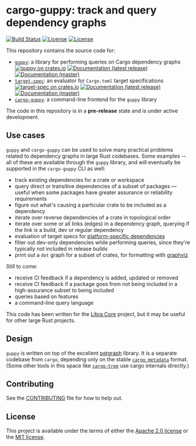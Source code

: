 # cargo-guppy: track and query dependency graphs

[![Build Status](https://circleci.com/gh/facebookincubator/cargo-guppy/tree/master.svg?style=shield)](https://circleci.com/gh/facebookincubator/cargo-guppy/tree/master) [![License](https://img.shields.io/badge/license-Apache-green.svg)](LICENSE-APACHE) [![License](https://img.shields.io/badge/license-MIT-green.svg)](LICENSE-MIT)

This repository contains the source code for:
* [`guppy`](guppy): a library for performing queries on Cargo dependency graphs [![guppy on crates.io](https://img.shields.io/crates/v/guppy)](https://crates.io/crates/guppy) [![Documentation (latest release)](https://docs.rs/guppy/badge.svg)](https://docs.rs/guppy/) [![Documentation (master)](https://img.shields.io/badge/docs-master-59f)](https://calibra.github.io/cargo-guppy/guppy/)
* [`target-spec`](target-spec): an evaluator for `Cargo.toml` target specifications [![target-spec on crates.io](https://img.shields.io/crates/v/target-spec)](https://crates.io/crates/target-spec) [![Documentation (latest release)](https://docs.rs/target-spec/badge.svg)](https://docs.rs/target-spec/) [![Documentation (master)](https://img.shields.io/badge/docs-master-59f)](https://calibra.github.io/cargo-guppy/target_spec/)
* [`cargo-guppy`](cargo-guppy): a command-line frontend for the `guppy` library

The code in this repository is in a **pre-release** state and is under active development.

## Use cases

`guppy` and `cargo-guppy` can be used to solve many practical problems related to dependency graphs in large Rust
codebases. Some examples -- all of these are available through the `guppy` library, and will eventually be supported in
the `cargo-guppy` CLI as well:

* track existing dependencies for a crate or workspace
* query direct or transitive dependencies of a subset of packages — useful when some packages have greater assurance or
  reliability requirements
* figure out what's causing a particular crate to be included as a dependency
* iterate over reverse dependencies of a crate in topological order
* iterate over some or all links (edges) in a dependency graph, querying if the link is a build, dev or regular
  dependency
* evaluation of target specs for [platform-specific dependencies](https://doc.rust-lang.org/cargo/reference/specifying-dependencies.html#platform-specific-dependencies)
* filter out dev-only dependencies while performing queries, since they're typically not included in release builds
* print out a `dot` graph for a subset of crates, for formatting with [graphviz](https://www.graphviz.org/)

Still to come:

* receive CI feedback if a dependency is added, updated or removed
* receive CI feedback if a package goes from not being included in a high-assurance subset to being included
* queries based on features
* a command-line query language

This code has been written for the [Libra Core](https://github.com/libra/libra) project, but it may be useful for other
large Rust projects.

## Design

`guppy` is written on top of the excellent [petgraph](https://github.com/petgraph/petgraph) library. It is a separate
codebase from `cargo`, depending only on the stable [`cargo
metadata`](https://doc.rust-lang.org/cargo/commands/cargo-metadata.html) format. (Some other tools in this space like
[`cargo-tree`](https://github.com/sfackler/cargo-tree) use cargo internals directly.)

## Contributing

See the [CONTRIBUTING](CONTRIBUTING.md) file for how to help out.

## License

This project is available under the terms of either the [Apache 2.0 license](LICENSE-APACHE) or the [MIT
license](LICENSE-MIT).
